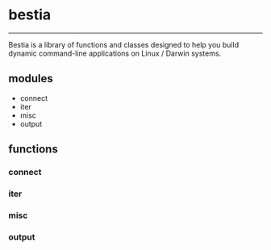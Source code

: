 # bestia
***
Bestia is a library of functions and classes designed to help you build dynamic command-line applications on Linux / Darwin systems.

## modules

* connect
* iter
* misc
* output

## functions

### connect

### iter

### misc

### output

